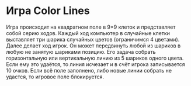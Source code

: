 # Игра Color Lines

Игра происходит на квадратном поле в 9×9 клеток и представляет собой серию ходов. Каждый ход компьютер в случайные клетки выставляет три шарика случайных цветов (ограничимся 4 цветами). Далее делает ход игрок. Он может передвинуть любой из шариков в любую не занятую шариками позицию. Его задача собрать горизонтальную или вертикальную линию из 5 шариков одного цвета. Если ему это удаётся, то линия исчезает и в счёт игрока записывается 10 очков. Если всё поле заполнено, либо новые линии собрать не удастся, то игровое поле блокируется.

